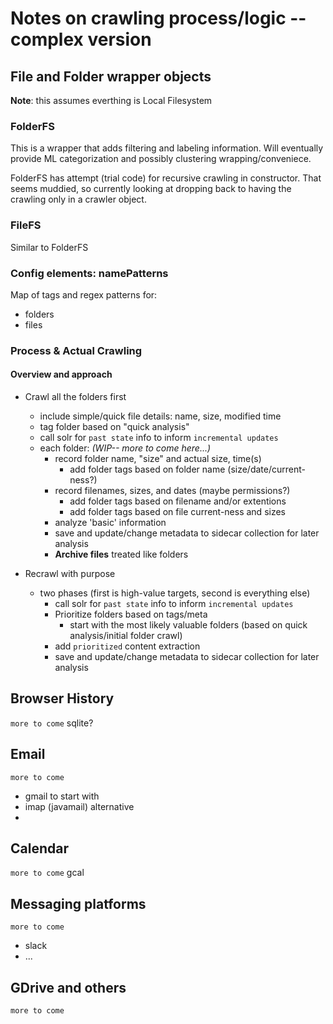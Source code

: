 # Notes on crawling process/logic -- complex version

## File and Folder wrapper objects 

**Note**: this assumes everthing is Local Filesystem

### FolderFS
This is a wrapper that adds filtering and labeling information.
Will eventually provide ML categorization and possibly clustering wrapping/conveniece.

FolderFS has attempt (trial code) for recursive crawling in constructor. That seems muddied, so currently looking at dropping back to having the crawling only in a crawler object.


### FileFS
Similar to FolderFS

### Config elements: namePatterns
Map of tags and regex patterns for:
* folders
* files

### Process & Actual Crawling

#### Overview and approach
* Crawl all the folders first
  * include simple/quick file details: name, size, modified time
  * tag folder based on "quick analysis"
  - call solr for `past state` info to inform `incremental updates` 
  - each folder:  _(WIP-- more to come here...)_
    - record folder name, "size" and actual size, time(s)
      - add folder tags based on folder name (size/date/current-ness?) 
    - record filenames, sizes, and dates (maybe permissions?)
      - add folder tags based on filename and/or extentions
      - add folder tags based on file current-ness and sizes
    - analyze 'basic' information
    - save and update/change metadata to sidecar collection for later analysis
    - **Archive files** treated like folders 
    
* Recrawl with purpose
  * two phases (first is high-value targets, second is everything else)
    - call solr for `past state` info to inform `incremental updates` 
    * Prioritize folders based on tags/meta
      * start with the most likely valuable folders (based on quick analysis/initial folder crawl)
    * add `prioritized` content extraction
    - save and update/change metadata to sidecar collection for later analysis


## Browser History
`more to come`
sqlite?

## Email
`more to come`
* gmail to start with
* imap (javamail) alternative
* 
## Calendar
`more to come`
gcal

## Messaging platforms
`more to come`
* slack
* ...

## GDrive and others
`more to come`

